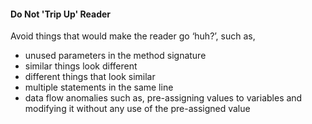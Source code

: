 <link rel="stylesheet" href="{{baseUrl}}/css/textbook.css">

<div class="website-content">

<div id="title">

#### Do Not 'Trip Up' Reader

</div>

<div id="body">

Avoid things that would make the reader go ‘huh?’, such as,

*	unused parameters in the method signature
*	similar things look different
*	different things that look similar
*	multiple statements in the same line
*	data flow anomalies such as, pre-assigning values to variables and modifying it without any use of the pre-assigned value

</div>

</div>
